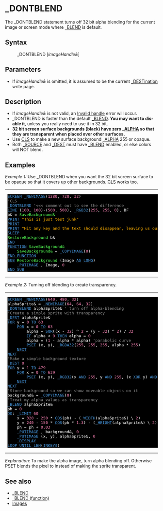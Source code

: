 <style>pre.codeide, pre.outputfixed, .outputcrt0 { background-color: #000 !important; color: #FFF !important; }</style><!DOCTYPE html>
<html class="client-nojs" dir="ltr" lang="en">
<head>
<title>_DONTBLEND - QB64 Phoenix Edition Wiki</title>
</head>
<body class="mediawiki ltr sitedir-ltr mw-hide-empty-elt ns-0 ns-subject page-DONTBLEND rootpage-DONTBLEND skin-vector action-view skin-vector-legacy vector-feature-language-in-header-enabled vector-feature-language-in-main-page-header-disabled vector-feature-language-alert-in-sidebar-disabled vector-feature-sticky-header-disabled vector-feature-sticky-header-edit-disabled vector-feature-table-of-contents-disabled vector-feature-visual-enhancement-next-disabled">
<div class="mw-body" id="content" role="main">
<a id="top"></a>
<h1 class="firstHeading mw-first-heading" id="firstHeading">_DONTBLEND</h1>
<div class="vector-body" id="bodyContent">
<div class="mw-body-content mw-content-ltr" dir="ltr" id="mw-content-text" lang="en"><div class="mw-parser-output"><p>The <a class="mw-selflink selflink">_DONTBLEND</a> statement turns off 32 bit alpha blending for the current image or screen mode where <a href="BLEND" title="BLEND">_BLEND</a> is default.
</p>
<h2><span class="mw-headline" id="Syntax">Syntax</span></h2>
<dl><dd><a class="mw-selflink selflink">_DONTBLEND</a> [<i>imageHandle&amp;</i>]</dd></dl>
<p>
</p>
<h2><span class="mw-headline" id="Parameters">Parameters</span></h2>
<ul><li>If <i>imageHandle&amp;</i> is omitted, it is assumed to be the current <a href="DEST" title="DEST">_DESTination</a> write page.</li></ul>
<p>
</p>
<h2><span class="mw-headline" id="Description">Description</span></h2>
<ul><li>If <i>imageHandle&amp;</i> is not valid, an <a href="ERROR_Codes" title="ERROR Codes">Invalid handle</a> error will occur.</li>
<li><a class="mw-selflink selflink">_DONTBLEND</a> is faster than the default <a href="BLEND" title="BLEND">_BLEND</a>. <b>You may want to disable it</b>, unless you really need to use it in 32 bit.</li>
<li><b>32 bit screen surface backgrounds (black) have zero <a href="ALPHA" title="ALPHA">_ALPHA</a> so that they are transparent when placed over other surfaces.</b></li>
<li>Use <a href="CLS" title="CLS">CLS</a> to make a new surface background <a href="ALPHA" title="ALPHA">_ALPHA</a> 255 or opaque.</li>
<li>Both <a href="SOURCE" title="SOURCE">_SOURCE</a> and <a href="DEST" title="DEST">_DEST</a> must have <a href="BLEND" title="BLEND">_BLEND</a> enabled, or else colors will NOT blend.</li></ul>
<p>
</p>
<h2><span class="mw-headline" id="Examples">Examples</span></h2>
<p><i>Example 1:</i> Use _DONTBLEND when you want the 32 bit screen surface to be opaque so that it covers up other backgrounds. <a href="CLS" title="CLS">CLS</a> works too.
</p>
<table cellpadding="15px" width="100%">
<tbody><tr>
<td><pre class="codeide"><a href="SCREEN" title="SCREEN"><span style="color:#4593D8;">SCREEN</span></a> <a href="NEWIMAGE" title="NEWIMAGE"><span style="color:#4593D8;">_NEWIMAGE</span></a>(<span style="color:#F580B1;">1280</span>, <span style="color:#F580B1;">720</span>, <span style="color:#F580B1;">32</span>)
<span style="color:#919191;">'CLS</span>
<a class="mw-selflink selflink"><span style="color:#4593D8;">_DONTBLEND</span></a> <span style="color:#919191;">'&lt;&lt;&lt; comment out to see the difference</span>
<a href="LINE" title="LINE"><span style="color:#4593D8;">LINE</span></a> (<span style="color:#F580B1;">100</span>, <span style="color:#F580B1;">100</span>)-(<span style="color:#F580B1;">500</span>, <span style="color:#F580B1;">500</span>), <a href="RGB32" title="RGB32"><span style="color:#4593D8;">_RGB32</span></a>(<span style="color:#F580B1;">255</span>, <span style="color:#F580B1;">255</span>, <span style="color:#F580B1;">0</span>), BF
b&amp; = <span style="color:#55FF55;">SaveBackground&amp;</span>
<a href="PRINT" title="PRINT"><span style="color:#4593D8;">PRINT</span></a> <span style="color:#FFB100;">"This is just test junk"</span>
<a href="PRINT" title="PRINT"><span style="color:#4593D8;">PRINT</span></a>
<a href="PRINT" title="PRINT"><span style="color:#4593D8;">PRINT</span></a> <span style="color:#FFB100;">"Hit any key and the text should disappear, leaving us our pretty yellow box."</span>
<a href="SLEEP" title="SLEEP"><span style="color:#4593D8;">SLEEP</span></a>
<span style="color:#55FF55;">RestoreBackground</span> b&amp;
<a href="END" title="END"><span style="color:#4593D8;">END</span></a>
<a href="FUNCTION" title="FUNCTION"><span style="color:#4593D8;">FUNCTION</span></a> <span style="color:#55FF55;">SaveBackground&amp;</span>
    <span style="color:#55FF55;">SaveBackground&amp;</span> = <a href="COPYIMAGE" title="COPYIMAGE"><span style="color:#4593D8;">_COPYIMAGE</span></a>(<span style="color:#F580B1;">0</span>)
<a class="mw-redirect" href="END_FUNCTION" title="END FUNCTION"><span style="color:#4593D8;">END FUNCTION</span></a>
<a href="SUB" title="SUB"><span style="color:#4593D8;">SUB</span></a> <span style="color:#55FF55;">RestoreBackground</span> (Image <a href="AS" title="AS"><span style="color:#4593D8;">AS</span></a> <a href="LONG" title="LONG"><span style="color:#4593D8;">LONG</span></a>)
    <a href="PUTIMAGE" title="PUTIMAGE"><span style="color:#4593D8;">_PUTIMAGE</span></a> , Image, <span style="color:#F580B1;">0</span>
<a href="END_SUB" title="END SUB"><span style="color:#4593D8;">END SUB</span></a>
</pre>
</td></tr></tbody></table>
<p><i>Example 2:</i> Turning off blending to create transparency.
</p>
<table cellpadding="15px" width="100%">
<tbody><tr>
<td><pre class="codeide"><a href="SCREEN" title="SCREEN"><span style="color:#4593D8;">SCREEN</span></a> <a href="NEWIMAGE" title="NEWIMAGE"><span style="color:#4593D8;">_NEWIMAGE</span></a>(<span style="color:#F580B1;">640</span>, <span style="color:#F580B1;">480</span>, <span style="color:#F580B1;">32</span>)
alphaSprite&amp; = <a href="NEWIMAGE" title="NEWIMAGE"><span style="color:#4593D8;">_NEWIMAGE</span></a>(<span style="color:#F580B1;">64</span>, <span style="color:#F580B1;">64</span>, <span style="color:#F580B1;">32</span>)
<a class="mw-selflink selflink"><span style="color:#4593D8;">_DONTBLEND</span></a> alphaSprite&amp; <span style="color:#919191;">' turn off alpha-blending</span>
<span style="color:#919191;">'Create a simple sprite with transparency</span>
<a href="DEST" title="DEST"><span style="color:#4593D8;">_DEST</span></a> alphaSprite&amp;
<a href="FOR" title="FOR"><span style="color:#4593D8;">FOR</span></a> y = <span style="color:#F580B1;">0</span> <a href="TO" title="TO"><span style="color:#4593D8;">TO</span></a> <span style="color:#F580B1;">63</span>
    <a href="FOR" title="FOR"><span style="color:#4593D8;">FOR</span></a> x = <span style="color:#F580B1;">0</span> <a href="TO" title="TO"><span style="color:#4593D8;">TO</span></a> <span style="color:#F580B1;">63</span>
        alpha = <a href="SQR" title="SQR"><span style="color:#4593D8;">SQR</span></a>((x - <span style="color:#F580B1;">32</span>) ^ <span style="color:#F580B1;">2</span> + (y - <span style="color:#F580B1;">32</span>) ^ <span style="color:#F580B1;">2</span>) / <span style="color:#F580B1;">32</span>
        <a class="mw-redirect" href="IF" title="IF"><span style="color:#4593D8;">IF</span></a> alpha &lt; <span style="color:#F580B1;">0</span> <a href="THEN" title="THEN"><span style="color:#4593D8;">THEN</span></a> alpha = <span style="color:#F580B1;">0</span>
        alpha = (<span style="color:#F580B1;">1</span> - alpha * alpha) <span style="color:#919191;">'parabolic curve</span>
        <a href="PSET" title="PSET"><span style="color:#4593D8;">PSET</span></a> (x, y), <a href="RGBA32" title="RGBA32"><span style="color:#4593D8;">_RGBA32</span></a>(<span style="color:#F580B1;">255</span>, <span style="color:#F580B1;">255</span>, <span style="color:#F580B1;">255</span>, alpha * <span style="color:#F580B1;">255</span>)
    <a href="NEXT" title="NEXT"><span style="color:#4593D8;">NEXT</span></a>
<a href="NEXT" title="NEXT"><span style="color:#4593D8;">NEXT</span></a>
<span style="color:#919191;">'Make a simple background texture</span>
<a href="DEST" title="DEST"><span style="color:#4593D8;">_DEST</span></a> <span style="color:#F580B1;">0</span>
<a href="FOR" title="FOR"><span style="color:#4593D8;">FOR</span></a> y = <span style="color:#F580B1;">1</span> <a href="TO" title="TO"><span style="color:#4593D8;">TO</span></a> <span style="color:#F580B1;">479</span>
    <a href="FOR" title="FOR"><span style="color:#4593D8;">FOR</span></a> x = <span style="color:#F580B1;">0</span> <a href="TO" title="TO"><span style="color:#4593D8;">TO</span></a> <span style="color:#F580B1;">639</span>
        <a href="PSET" title="PSET"><span style="color:#4593D8;">PSET</span></a> (x, y), <a href="RGB32" title="RGB32"><span style="color:#4593D8;">_RGB32</span></a>(x <a href="AND" title="AND"><span style="color:#4593D8;">AND</span></a> <span style="color:#F580B1;">255</span>, y <a href="AND" title="AND"><span style="color:#4593D8;">AND</span></a> <span style="color:#F580B1;">255</span>, (x <a class="mw-redirect" href="XOR" title="XOR"><span style="color:#4593D8;">XOR</span></a> y) <a href="AND" title="AND"><span style="color:#4593D8;">AND</span></a> <span style="color:#F580B1;">255</span>)
    <a href="NEXT" title="NEXT"><span style="color:#4593D8;">NEXT</span></a>
<a href="NEXT" title="NEXT"><span style="color:#4593D8;">NEXT</span></a>
<span style="color:#919191;">'Store background so we can show moveable objects on it</span>
background&amp; = <a href="COPYIMAGE" title="COPYIMAGE"><span style="color:#4593D8;">_COPYIMAGE</span></a>(<span style="color:#F580B1;">0</span>)
<span style="color:#919191;">'Treat my alpha values as transparency</span>
<a href="BLEND" title="BLEND"><span style="color:#4593D8;">_BLEND</span></a> alphaSprite&amp;
ph = <span style="color:#F580B1;">0</span>
<a class="mw-redirect" href="DO" title="DO"><span style="color:#4593D8;">DO</span></a>: <a href="LIMIT" title="LIMIT"><span style="color:#4593D8;">_LIMIT</span></a> <span style="color:#F580B1;">60</span>
    x = <span style="color:#F580B1;">320</span> - <span style="color:#F580B1;">250</span> * <a href="COS" title="COS"><span style="color:#4593D8;">COS</span></a>(ph) - (<a href="WIDTH_(function)" title="WIDTH (function)"><span style="color:#4593D8;">_WIDTH</span></a>(alphaSprite&amp;) \ <span style="color:#F580B1;">2</span>)
    y = <span style="color:#F580B1;">240</span> - <span style="color:#F580B1;">150</span> * <a href="COS" title="COS"><span style="color:#4593D8;">COS</span></a>(ph * <span style="color:#F580B1;">1.3</span>) - (<a href="HEIGHT" title="HEIGHT"><span style="color:#4593D8;">_HEIGHT</span></a>(alphaSprite&amp;) \ <span style="color:#F580B1;">2</span>)
    ph = ph + <span style="color:#F580B1;">0.03</span>
    <a href="PUTIMAGE" title="PUTIMAGE"><span style="color:#4593D8;">_PUTIMAGE</span></a> , background&amp;, <span style="color:#F580B1;">0</span>
    <a href="PUTIMAGE" title="PUTIMAGE"><span style="color:#4593D8;">_PUTIMAGE</span></a> (x, y), alphaSprite&amp;, <span style="color:#F580B1;">0</span>
    <a href="DISPLAY" title="DISPLAY"><span style="color:#4593D8;">_DISPLAY</span></a>
<a href="DO...LOOP" title="DO...LOOP"><span style="color:#4593D8;">LOOP UNTIL</span></a> <a href="LEN" title="LEN"><span style="color:#4593D8;">LEN</span></a>(<a href="INKEY$" title="INKEY$"><span style="color:#4593D8;">INKEY$</span></a>)
</pre>
</td></tr></tbody></table>
<p><i>Explanation:</i> To make the alpha image, turn alpha blending off. Otherwise PSET blends the pixel to instead of making the sprite transparent.
</p>
<h2><span class="mw-headline" id="See_also">See also</span></h2>
<ul><li><a href="BLEND" title="BLEND">_BLEND</a></li>
<li><a href="BLEND_(function)" title="BLEND (function)">_BLEND (function)</a></li>
<li><a href="Images" title="Images">Images</a></li></ul>
<p>
</p>
<!-- 
NewPP limit report
Cached time: 20240714130832
Cache expiry: 86400
Reduced expiry: false
Complications: [show‐toc]
CPU time usage: 0.060 seconds
Real time usage: 0.070 seconds
Preprocessor visited node count: 991/1000000
Post‐expand include size: 7153/2097152 bytes
Template argument size: 1732/2097152 bytes
Highest expansion depth: 4/100
Expensive parser function count: 0/100
Unstrip recursion depth: 0/20
Unstrip post‐expand size: 361/5000000 bytes
-->
<!--
Transclusion expansion time report (%,ms,calls,template)
100.00%   31.391      1 -total
 12.97%    4.071     61 Template:Cl
 12.32%    3.869     70 Template:Text
  6.93%    2.175      1 Template:PageSyntax
  6.80%    2.134      1 Template:Small
  5.52%    1.734      1 Template:PageSeeAlso
  5.49%    1.722      1 Template:PageNavigation
  5.25%    1.648      3 Template:Parameter
  4.91%    1.540      1 Template:PageParameters
  4.72%    1.483      2 Template:CodeEnd
-->
<!-- Saved in parser cache with key qb64pnix_mw19894-mwmb_:pcache:idhash:126-0!canonical and timestamp 20240714130832 and revision id 8315.
 -->
</div>
</div>
</div>
</div>
</body>
</html>